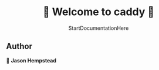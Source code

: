 <h1 align=center>
👋 Welcome to caddy 👋
</h1>
<p align=center>
StartDocumentationHere
</p>
  
## Author  

👤 **Jason Hempstead**  
